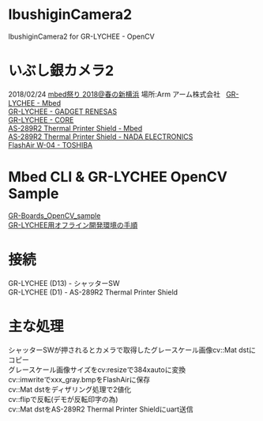 # IbushiginCamera2
IbushiginCamera2 for GR-LYCHEE - OpenCV

# いぶし銀カメラ2
2018/02/24 [mbed祭り 2018@春の新横浜](https://mbed.doorkeeper.jp/events/69440) 場所:Arm アーム株式会社  
[GR-LYCHEE - Mbed](https://os.mbed.com/platforms/Renesas-GR-LYCHEE/)  
[GR-LYCHEE - GADGET RENESAS](https://os.mbed.com/platforms/Renesas-GR-LYCHEE/)  
[GR-LYCHEE - CORE](http://www.core.co.jp/product/m2m/gr-lychee/)  
[AS-289R2 Thermal Printer Shield - Mbed](https://os.mbed.com/components/AS-289R2-Thermal-Printer-Shield/)  
[AS-289R2 Thermal Printer Shield - NADA ELECTRONICS](http://www.nada.co.jp/as289r2/)  
[FlashAir W-04 - TOSHIBA](https://flashair-developers.com/ja/discover/overview/w04/)  

# Mbed CLI & GR-LYCHEE OpenCV Sample
[GR-Boards_OpenCV_sample](https://github.com/d-kato/GR-Boards_OpenCV_sample)  
[GR-LYCHEE用オフライン開発環境の手順](https://os.mbed.com/users/dkato/notebook/offline-development-lychee-langja/)  

# 接続
GR-LYCHEE (D13) - シャッターSW  
GR-LYCHEE (D1)  - AS-289R2 Thermal Printer Shield  

# 主な処理
シャッターSWが押されるとカメラで取得したグレースケール画像cv::Mat dstにコピー  
グレースケール画像サイズをcv:resizeで384xautoに変換  
cv::imwriteでxxx_gray.bmpをFlashAirに保存  
cv::Mat dstをディザリング処理で2値化  
cv::flipで反転(デモが反転印字の為)  
cv::Mat dstをAS-289R2 Thermal Printer Shieldにuart送信  
